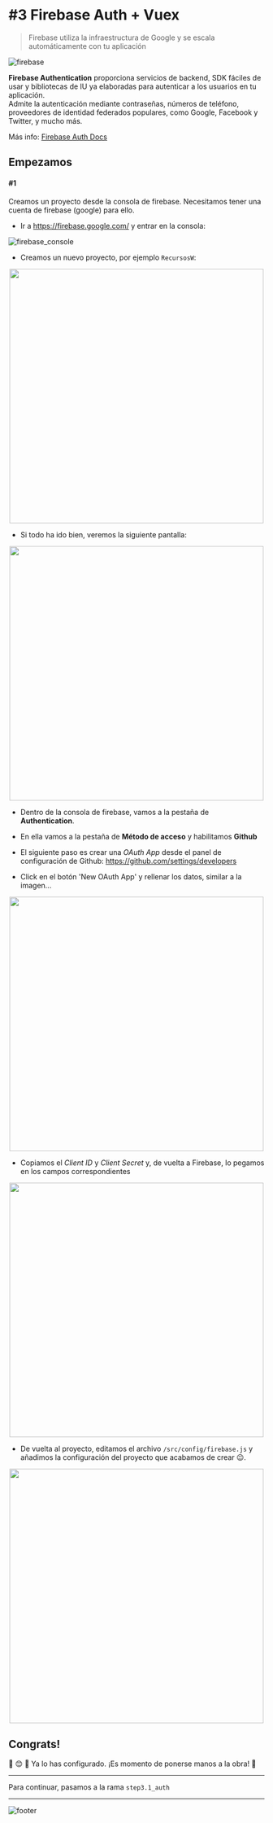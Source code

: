 # #3 Firebase Auth + Vuex
> Firebase utiliza la infraestructura de Google y se escala automáticamente con tu aplicación  

![firebase](./assets/img/firebase.png)

**Firebase Authentication** proporciona servicios de backend, SDK fáciles de usar y bibliotecas de IU ya elaboradas para autenticar a los usuarios en tu aplicación.  
Admite la autenticación mediante contraseñas, números de teléfono, proveedores de identidad federados populares, como Google, Facebook y Twitter, y mucho más.

Más info: [Firebase Auth Docs](https://firebase.google.com/docs/auth/?gclid=CjwKCAiA45njBRBwEiwASnZT56aBRLGJrDu6aELp22XPwlXfE6ckFVB6-AlLFoLedkXtlZBp2Vih0xoC4UkQAvD_BwE)

## Empezamos
#### #1
Creamos un proyecto desde la consola de firebase.
Necesitamos tener una cuenta de firebase (google) para ello. 
- Ir a https://firebase.google.com/ y entrar en la consola:

![firebase_console](./assets/img/firebase_console.png)

- Creamos un nuevo proyecto, por ejemplo `RecursosW`:
<p align="center">
  <img src="./assets/img/firebase_name.png" height="500px" />
</p>

- Si todo ha ido bien, veremos la siguiente pantalla:

<p align="center">
  <img src="./assets/img/firebase_done.png" height="500px" />
</p>

- Dentro de la consola de firebase, vamos a la pestaña de **Authentication**.

- En ella vamos a la pestaña de **Método de acceso** y habilitamos **Github**

- El siguiente paso es crear una _OAuth App_ desde el panel de configuración 
de Github: https://github.com/settings/developers

- Click en el botón 'New OAuth App' y rellenar los datos, similar a la imagen...

<p align="center">
  <img src="./assets/img/github_developer.png" height="500px" />
</p>

- Copiamos el *Client ID* y *Client Secret* y, de vuelta a Firebase, lo pegamos en los campos correspondientes

<p align="center">
  <img src="./assets/img/firebase_sign_in.png" height="500px" />
</p>

- De vuelta al proyecto, editamos el archivo `/src/config/firebase.js` 
y añadimos la configuración del proyecto que acabamos de crear 😉.

<p align="center">
  <img src="./assets/img/firebase_config.png" height="500px" />
</p>

## Congrats!
👏 😊 🎊 Ya lo has configurado. ¡Es momento de ponerse manos a la obra! 💪 

---

Para continuar, pasamos a la rama `step3.1_auth`

---

![footer](./assets/img/footer.png)
